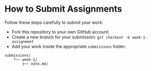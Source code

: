 # How to Submit Assignments
Follow these steps carefully to submit your work:
- Fork this repository to your own GitHub account.
- Create a new branch for your submission:
`git checkout -b week-1-assignment`
- Add your work inside the appropriate `submissions` folder:
```
submissions/
    └── week-1/
        ├── note.md/
```